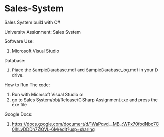 # Sales-System
Sales System build with C#

University Assignment: Sales System

Software Use:
1. Microsoft Visual Studio

Database:
1. Place the SampleDatabase.mdf and SampleDatabase_log.mdf in your D drive.

How to Run The code:
1. Run with Microsoft Visual Studio or
2. go to Sales System/obj/Release/C Sharp Assignment.exe and press the exe file

Google Docs:
1. https://docs.google.com/document/d/1WaPqvd__MB_cWPx70fodNbc7C0lhLvDDDh7ZlQVL-6M/edit?usp=sharing

